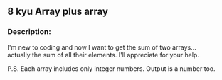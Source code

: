 ## 8 kyu Array plus array

### Description:  
I'm new to coding and now I want to get the sum of two arrays...  
actually the sum of all their elements. I'll appreciate for your help.  

P.S. Each array includes only integer numbers. Output is a number too.
